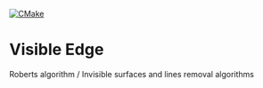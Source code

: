 [![CMake](https://github.com/uknowenough/visible-edge/actions/workflows/cmake.yml/badge.svg)](https://github.com/uknowenough/visible-edge/actions/workflows/cmake.yml)
# Visible Edge
Roberts algorithm / Invisible surfaces and lines removal algorithms
